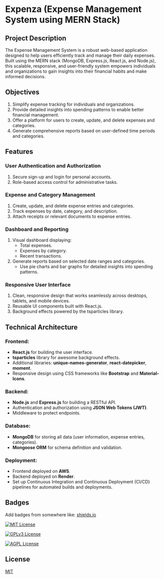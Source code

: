 # Expenza (Expense Management System using MERN Stack)

## Project Description
The Expense Management System is a robust web-based application designed to help users efficiently track and manage their daily expenses. Built using the MERN stack (MongoDB, Express.js, React.js, and Node.js), this scalable, responsive, and user-friendly system empowers individuals and organizations to gain insights into their financial habits and make informed decisions.

## Objectives
1. Simplify expense tracking for individuals and organizations.
2. Provide detailed insights into spending patterns to enable better financial management.
3. Offer a platform for users to create, update, and delete expenses and categories.
4. Generate comprehensive reports based on user-defined time periods and categories.

## Features

### User Authentication and Authorization
1. Secure sign-up and login for personal accounts.
2. Role-based access control for administrative tasks.

### Expense and Category Management
1. Create, update, and delete expense entries and categories.
2. Track expenses by date, category, and description.
3. Attach receipts or relevant documents to expense entries.

### Dashboard and Reporting
1. Visual dashboard displaying:
    - Total expenses.
    - Expenses by category.
    - Recent transactions.
2. Generate reports based on selected date ranges and categories.
    - Use pie charts and bar graphs for detailed insights into spending patterns.

### Responsive User Interface
1. Clean, responsive design that works seamlessly across desktops, tablets, and mobile devices.
2. Reusable UI components built with React.js.
3. Background effects powered by the tsparticles library.

## Technical Architecture

### Frontend:
- **React.js** for building the user interface.
- **tsparticles** library for awesome background effects.
- Additional libraries: **unique-names-generator**, **react-datepicker**, **moment**.
- Responsive design using CSS frameworks like **Bootstrap** and **Material-Icons**.

### Backend:
- **Node.js** and **Express.js** for building a RESTful API.
- Authentication and authorization using **JSON Web Tokens (JWT)**.
- Middleware to protect endpoints.

### Database:
- **MongoDB** for storing all data (user information, expense entries, categories).
- **Mongoose ORM** for schema definition and validation.

### Deployment:
- Frontend deployed on **AWS**.
- Backend deployed on **Render**.
- Set up Continuous Integration and Continuous Deployment (CI/CD) pipelines for automated builds and deployments.

## Badges

Add badges from somewhere like: [shields.io](https://shields.io/)

[![MIT License](https://img.shields.io/badge/License-MIT-green.svg)](https://choosealicense.com/licenses/mit/)

[![GPLv3 License](https://img.shields.io/badge/License-GPL%20v3-yellow.svg)](https://opensource.org/licenses/)

[![AGPL License](https://img.shields.io/badge/license-AGPL-blue.svg)](http://www.gnu.org/licenses/agpl-3.0)


## License

[MIT](https://choosealicense.com/licenses/mit/)

